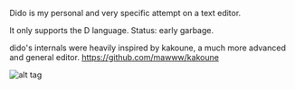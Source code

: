 Dido is my personal and very specific attempt on a text editor.

It only supports the D language. Status: early garbage.

dido's internals were heavily inspired by kakoune, a much more advanced and general editor.
https://github.com/mawww/kakoune


![alt tag](https://raw.github.com/p0nce/dido/master/screenshots/dido.jpg)
